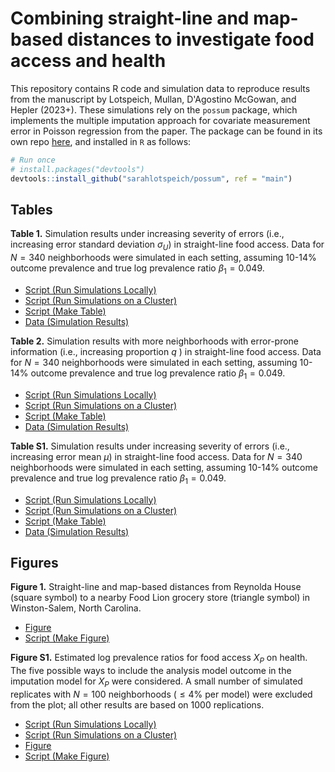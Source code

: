 # Combining straight-line and map-based distances to investigate food access and health

This repository contains R code and simulation data to reproduce results from the manuscript by Lotspeich, Mullan, D'Agostino McGowan, and Hepler (2023+). These simulations rely on the `possum` package, which implements the multiple imputation approach for covariate measurement error in Poisson regression from the paper. The package can be found in its own repo [here](https://github.com/sarahlotspeich/possum), and installed in `R` as follows:

``` r
# Run once
# install.packages("devtools")
devtools::install_github("sarahlotspeich/possum", ref = "main")
```

## Tables 

**Table 1.** Simulation results under increasing severity of errors (i.e., increasing error standard deviation $\sigma_U$) in straight-line food access. Data for $N = 340$ neighborhoods were simulated in each setting, assuming 10-14% outcome prevalence and true log prevalence ratio $\beta_1 = 0.049$. 

  - [Script (Run Simulations Locally)](https://github.com/sarahlotspeich/food/blob/main/sims-scripts/sims_vary_sigmaU.R)
  - [Script (Run Simulations on a Cluster)](https://github.com/sarahlotspeich/food/blob/main/cluster-sims-scripts/sims_vary_sigmaU.R)
  - [Script (Make Table)](Table-Scripts/Table1-Gold-Standard.R)
  - [Data (Simulation Results)](Table-Data/data_Table1.csv)

**Table 2.** Simulation results with more neighborhoods with error-prone information (i.e., increasing proportion $q$ ) in straight-line food access. Data for $N = 340$ neighborhoods were simulated in each setting, assuming 10-14% outcome prevalence and true log prevalence ratio $\beta_1 = 0.049$. 

  - [Script (Run Simulations Locally)](https://github.com/sarahlotspeich/food/blob/main/sims-scripts/sims_vary_sigmaU.R)
  - [Script (Run Simulations on a Cluster)](https://github.com/sarahlotspeich/food/blob/main/cluster-sims-scripts/sims_vary_sigmaU.R)
  - [Script (Make Table)](Table-Scripts/Table1-Gold-Standard.R)
  - [Data (Simulation Results)](Table-Data/data_Table1.csv)

**Table S1.** Simulation results under increasing severity of errors (i.e., increasing error mean $\mu$) in straight-line food access. Data for $N = 340$ neighborhoods were simulated in each setting, assuming 10-14% outcome prevalence and true log prevalence ratio $\beta_1 = 0.049$. 

  - [Script (Run Simulations Locally)](https://github.com/sarahlotspeich/food/blob/main/sims-scripts/sims_vary_sigmaU.R)
  - [Script (Run Simulations on a Cluster)](https://github.com/sarahlotspeich/food/blob/main/cluster-sims-scripts/sims_vary_sigmaU.R)
  - [Script (Make Table)](Table-Scripts/Table1-Gold-Standard.R)
  - [Data (Simulation Results)](Table-Data/data_Table1.csv)  

## Figures 

**Figure 1.** Straight-line and map-based distances from Reynolda House (square symbol) to a nearby Food Lion grocery store (triangle symbol) in Winston-Salem, North Carolina.

  - [Figure](figures/fig1_map_comparing_distances.png)
  - [Script (Make Figure)](figure-scripts/fig1_map_comparing_distances.R)

**Figure S1.** Estimated log prevalence ratios for food access $X_P$ on health. The five possible ways to include the analysis model outcome in the imputation model for $X_P$ were considered. A small number of simulated replicates with $N = 100$ neighborhoods ($\leq 4\%$ per model) were excluded from the plot; all other results are based on 1000 replications.

  - [Script (Run Simulations Locally)](https://github.com/sarahlotspeich/food/blob/main/sims-scripts/sims_vary_sigmaU.R)
  - [Script (Run Simulations on a Cluster)](https://github.com/sarahlotspeich/food/blob/main/cluster-sims-scripts/sims_vary_sigmaU.R)
  - [Figure](figures/fig1_map_comparing_distances.png)
  - [Script (Make Figure)](figure-scripts/fig1_map_comparing_distances.R)
